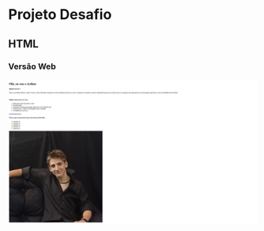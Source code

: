 <h1>Projeto Desafio</h1>
<h2> HTML</h2>
<h3>Versão Web</h3>
<img src="https://github.com/ArthurZanesco2025/12---Desafio/blob/main/imagem/Img%20Site.png" alt="pc">
